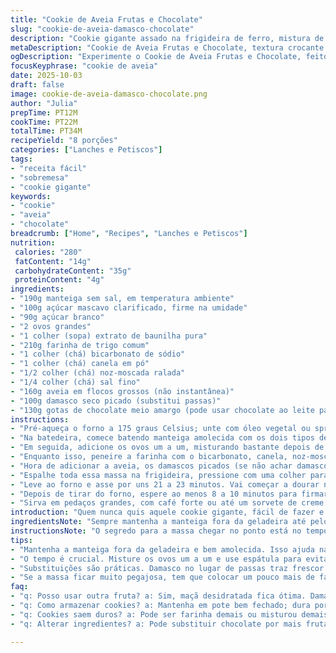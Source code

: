 ```yaml
---
title: "Cookie de Aveia Frutas e Chocolate"
slug: "cookie-de-aveia-damasco-chocolate"
description: "Cookie gigante assado na frigideira de ferro, mistura de aveia, frutas secas substituindo passas por damasco e gotas de chocolate meio amargo. Massa amanteigada com especiarias que deixam aroma incrível, textura levemente crocante fora e macia por dentro. O uso de fermento e especiarias ajustado para sabor equilibrado, tempos de forno ligeiramente alterados para assar perfeitamente sem queimar. Uma receita versátil, gostosa e prática, que revela os ingreientes com diferenças sutis e funcionais, ideal pra quem não quer gastar tempo nem sujar muito louça."
metaDescription: "Cookie de Aveia Frutas e Chocolate, textura crocante e macia, feito na frigideira. Uma delícia prática e saborosa para qualquer hora."
ogDescription: "Experimente o Cookie de Aveia Frutas e Chocolate, feito na frigideira. Textura incrível e sabor rico. Perfeito para compartilhar."
focusKeyphrase: "cookie de aveia"
date: 2025-10-03
draft: false
image: cookie-de-aveia-damasco-chocolate.png
author: "Julia"
prepTime: PT12M
cookTime: PT22M
totalTime: PT34M
recipeYield: "8 porções"
categories: ["Lanches e Petiscos"]
tags:
- "receita fácil"
- "sobremesa"
- "cookie gigante"
keywords:
- "cookie"
- "aveia"
- "chocolate"
breadcrumb: ["Home", "Recipes", "Lanches e Petiscos"]
nutrition: 
 calories: "280"
 fatContent: "14g"
 carbohydrateContent: "35g"
 proteinContent: "4g"
ingredients:
- "190g manteiga sem sal, em temperatura ambiente"
- "100g açúcar mascavo clarificado, firme na umidade"
- "90g açúcar branco"
- "2 ovos grandes"
- "1 colher (sopa) extrato de baunilha pura"
- "210g farinha de trigo comum"
- "1 colher (chá) bicarbonato de sódio"
- "1 colher (chá) canela em pó"
- "1/2 colher (chá) noz-moscada ralada"
- "1/4 colher (chá) sal fino"
- "160g aveia em flocos grossos (não instantânea)"
- "100g damasco seco picado (substitui passas)"
- "130g gotas de chocolate meio amargo (pode usar chocolate ao leite para variar)"
instructions:
- "Pré-aqueça o forno a 175 graus Celsius; unte com óleo vegetal ou spray antiaderente sua frigideira de ferro fundido, daquela maneira que evita grudar de verdade; importantíssimo limpar bem a frigideira antes pra evitar cheiro rançoso ou gordura residual que queima e amarga o cookie depois."
- "Na batedeira, comece batendo manteiga amolecida com os dois tipos de açúcar até virar um creme claro e aerado; um segredo é não acelerar demais pra não derreter a manteiga, senão o cookie fica pesado e sem estrutura boa."
- "Em seguida, adicione os ovos um a um, misturando bastante depois de cada adição pra incorporar ar e volume; junte a baunilha e mexa só para dispersar."
- "Enquanto isso, peneire a farinha com o bicarbonato, canela, noz-moscada e sal; isso evita bolotinhas e garante fermentação uniforme. Misture aos ingredientes úmidos em velocidade baixa, ou com espátula, só até desaparecer a farinha - aqui tem que cuidar pra não bater demais, ou a farinha cria glúten e endurece."
- "Hora de adicionar a aveia, os damascos picados (se não achar damasco, pode trocar por maçã desidratada em cubos pequenos, também fica bom) e as gotas de chocolate. Misture delicadamente, sem espremer, para preservar leveza e textura."
- "Espalhe toda essa massa na frigideira, pressione com uma colher para nivelar, não precisa achatar demais senão perde aquela textura de cookie grosso e macio por dentro; se quiser, jogue mais gotas de chocolate no topo, dá um visual apetitoso e reforça aquele sabor chocolatudo no topo crocante."
- "Leve ao forno e asse por uns 21 a 23 minutos. Vai começar a dourar nas bordas e no topo, a textura muda quando o topo fica firme ao toque, mas o interior ainda macio - o ideal é a borda ficar leve e crocante, o centro meio mole, não duro como pão. Dica: se o palito sair com migalhas úmidas, tá no ponto."
- "Depois de tirar do forno, espere ao menos 8 a 10 minutos para firmar; é a fase chave pro cookie não quebrar demais ao cortar, o calor residual termina tudo. Não resista muito senão acaba friando e perde um pouco da graça do quentinho derretido do chocolate."
- "Sirva em pedaços grandes, com café forte ou até um sorvete de creme simples pra quem não dispensa a sobremesa gelada."
introduction: "Quem nunca quis aquele cookie gigante, fácil de fazer e com aquela mistura de texturas entre crocante e macio? Aprendi esse jeito de preparar na frigideira de ferro fundido e nunca mais quis voltar para assar cookies no tabuleiro. O cheiro da canela com noz-moscada durante o cozimento cria um ambiente acolhedor na cozinha, mesmo antes de abrir o forno. Substituir as passas tradicionais por damascos rende uma doçura menos enjoativa e dá um toque de frescor. A manteiga na temperatura certa faz toda a diferença no resultado final, medida essencial para não errar o ponto da massa, evitando que fique pesada ou seca. Tudo isso com um preparo rápido e mínimo de louça para lavar, quando puxar fome na hora certa, é tiro certo."
ingredientsNote: "Sempre mantenha a manteiga fora da geladeira até pelo menos 30 minutos antes, assim ela bate melhor e incorpora ar na massa, essencial para textura leve. O açúcar mascavo precisa estar úmido, caso contrário seu cookie fica duro ou sem aquela umidade característica. Trocar a farinha de trigo comum pela integral rende um cookie mais denso e rústico, mas nada impede se preferir. Atenção na aveia: flocos muito finos ou instantâneos podem deixar a massa seca e grudenta, o ideal são flocos grossos para dar mordida marcante. Quanto às frutas secas, troque passas por damascos ou até tâmaras bem picadas; essas opções trazem sabor diferente e um pouco mais doce, evitando o amargo típico das passas. Chocolate meio amargo derrama sabor intenso, mas se quiser algo mais doce use ao leite ou até um mix dos dois para contraste."
instructionsNote: "O segredo para a massa chegar no ponto está no tempo e na ordem: primeiro bater a manteiga e os açúcares até obter creme claro, depois adicionar ovos aos poucos para garantir estrutura e ar; farinha deve ser adicionada com cuidado para não desenvolver glúten demais, o que deixaria o cookie pesado. Use sempre uma espátula para misturar ingredientes secos e complementos finais, isso evita massa endurecida e garante pedaços de aveia e gotas de chocolate preservados. Na hora de assar, não possa abrir o forno antes dos 15 minutos, isso evita que a massa murche; observe as bordas que devem começar a dourar e o topo que fica firme, um toque delicado é o melhor indicador para não passar do ponto. Após assar, a paciência é fundamental. Deixe o cookie esfriar um pouco dentro da frigideira para firmar, isso evita que se quebre ao cortar e deixa a textura mais harmoniosa. Caso faça o dobro para festa, recomendo usar duas frigideiras, fica muito mais prático e evita que não asse direito por excesso de massa."
tips:
- "Mantenha a manteiga fora da geladeira e bem amolecida. Isso ajuda na mistura e evita cookie pesado; não pule essa parte. O açúcar mascavo úmido é essencial; se estiver seco, cookie pode ficar duro. A farinha deve ser peneirada; isso dá leveza, evita bolinhas. Não exagere na mistura, isso cria glúten e endurece a massa. Mantenha a paciência ao deixar esfriar; garante estrutura melhor ao cortar."
- "O tempo é crucial. Misture os ovos um a um e use espátula para evitar excesso de ritmo; é fácil perder a leveza. Na hora de assar, não abra o forno antes de 15 minutos. Isso é vital para manter a umidade. Procure as bordas douradas e o topo firme, mas não totalmente seco. Limpe a frigideira antes, a gordura queimar amarga tudo."
- "Substituições são práticas. Damasco no lugar de passas traz frescor e doçura menos enjoativa. Pode usar maçã desidratada em cubos; o gosto muda e é bom. Troque chocolate meio amargo por ao leite ou misture. Textura muda até o ponto final. Valha-se de um palito para testá-los; se sair com migalhas, está no ponto exato. Isso ajuda a evitar o excesso de tempo no forno."
- "Se a massa ficar muito pegajosa, tem que colocar um pouco mais de farinha ou deixar descansar na geladeira por 10 a 15 minutos. Isso ajuda. Mas não exagere, senão vira um peca mais dura. Não se esqueça de fazer isso depois que misturar tudo. Se decidir dobrar a receita, use duas frigideiras; menos chance de queimar massa. Isso é mais prático na hora de assar."
faq:
- "q: Posso usar outra fruta? a: Sim, maçã desidratada fica ótima. Damasco também é melhor. Tâmaras podem ser boas, mas são bem doces. Experimente isso. Verifique se estão bem picadas."
- "q: Como armazenar cookies? a: Mantenha em pote bem fechado; dura por uns 5 dias. Se quiser, congele. Dura até três meses. Isso é bastante. Mas lembre-se de esfriar antes."
- "q: Cookies saem duros? a: Pode ser farinha demais ou misturou demais. Se a manteiga não estava amolecida direito, também pode ser. Revise isso. Não esqueça, misturou com cuidado."
- "q: Alterar ingredientes? a: Pode substituir chocolate por mais frutas, mas não fica igual. Se for usar farinha integral, cookie fica denso e rústico. Tenha isso em mente antes de começar."

---
```

